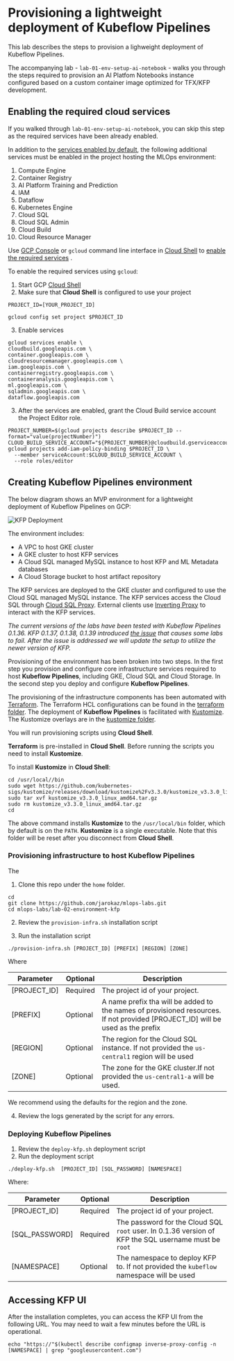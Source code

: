 # Provisioning a lightweight deployment of Kubeflow Pipelines

This lab  describes the steps to provision a lighweight deployment of  Kubeflow Pipelines.

The accompanying lab -  `lab-01-env-setup-ai-notebook` - walks you through the steps required to provision  an AI Platfom Notebooks instance configured based on a custom container image optimized for TFX/KFP development.

## Enabling the required cloud services

If you walked through `lab-01-env-setup-ai-notebook`, you can skip this step as the required services have been already enabled.

In addition to the [services enabled by default](https://cloud.google.com/service-usage/docs/enabled-service), the following additional services must be enabled in the project hosting the MLOps environment:

1. Compute Engine
1. Container Registry
1. AI Platform Training and Prediction
1. IAM
1. Dataflow
1. Kubernetes Engine
1. Cloud SQL
1. Cloud SQL Admin
1. Cloud Build
1. Cloud Resource Manager

Use [GCP Console](https://console.cloud.google.com/) or `gcloud` command line interface in [Cloud Shell](https://cloud.google.com/shell/docs/) to [enable the required services](https://cloud.google.com/service-usage/docs/enable-disable) . 

To enable the required services using `gcloud`:
1. Start GCP [Cloud Shell](https://cloud.google.com/shell/docs/)
2. Make sure that **Cloud Shell** is configured to use your project
```
PROJECT_ID=[YOUR_PROJECT_ID]

gcloud config set project $PROJECT_ID
```

3. Enable services
```
gcloud services enable \
cloudbuild.googleapis.com \
container.googleapis.com \
cloudresourcemanager.googleapis.com \
iam.googleapis.com \
containerregistry.googleapis.com \
containeranalysis.googleapis.com \
ml.googleapis.com \
sqladmin.googleapis.com \
dataflow.googleapis.com 
```

3. After the services are enabled, grant the Cloud Build service account the Project Editor role.
```
PROJECT_NUMBER=$(gcloud projects describe $PROJECT_ID --format="value(projectNumber)")
CLOUD_BUILD_SERVICE_ACCOUNT="${PROJECT_NUMBER}@cloudbuild.gserviceaccount.com"
gcloud projects add-iam-policy-binding $PROJECT_ID \
  --member serviceAccount:$CLOUD_BUILD_SERVICE_ACCOUNT \
  --role roles/editor
```


## Creating Kubeflow Pipelines environment

The below diagram shows an MVP environment for a lightweight deployment of Kubeflow Pipelines on GCP:

![KFP Deployment](/images/kfp.png)

The environment includes:
- A VPC to host GKE cluster
- A GKE cluster to host KFP services
- A Cloud SQL managed MySQL instance to host KFP and ML Metadata databases
- A Cloud Storage bucket to host artifact repository

The KFP services are deployed to the GKE cluster and configured to use the Cloud SQL managed MySQL instance. The KFP services access the Cloud SQL through [Cloud SQL Proxy](https://cloud.google.com/sql/docs/mysql/sql-proxy). External clients use [Inverting Proxy](https://github.com/google/inverting-proxy) to interact with the KFP services.


*The current versions of the labs have been tested with Kubeflow Pipelines 0.1.36. KFP 0.1.37, 0.1.38, 0.1.39 introduced [the issue](https://github.com/kubeflow/pipelines/issues/2764) that causes some labs to fail. After the issue is addressed we will update the setup to utilize the newer version of KFP.*

Provisioning of the environment has been broken into two steps. In the first step you provision and configure core infrastructure services required to host **Kubeflow Pipelines**, including GKE, Cloud SQL and Cloud Storage. In the second step you deploy and configure **Kubeflow Pipelines**.

The provisioning of the infrastructure components  has been automated with [Terraform](https://www.terraform.io/).  The Terraform HCL configurations can be found in the [terraform folder](terraform). The deployment of **Kubeflow Pipelines** is facilitated with [Kustomize](https://kustomize.io/). The Kustomize overlays are in the [kustomize folder](kustomize).

You will run provisioning scripts using **Cloud Shell**. 

**Terraform** is pre-installed in **Cloud Shell**. Before running the scripts you need to install **Kustomize**.

To install **Kustomize** in **Cloud Shell**:
```
cd /usr/local//bin
sudo wget https://github.com/kubernetes-sigs/kustomize/releases/download/kustomize%2Fv3.3.0/kustomize_v3.3.0_linux_amd64.tar.gz
sudo tar xvf kustomize_v3.3.0_linux_amd64.tar.gz
sudo rm kustomize_v3.3.0_linux_amd64.tar.gz
cd
```
The above command installs **Kustomize** to the `/usr/local/bin` folder, which by default is on the `PATH`. **Kustomize** is a single executable. Note that this folder will be reset after you disconnect from **Cloud Shell**. 

### Provisioning infrastructure to host Kubeflow Pipelines

The 

1. Clone this repo under the `home` folder.
```
cd 
git clone https://github.com/jarokaz/mlops-labs.git
cd mlops-labs/lab-02-environment-kfp
```

2. Review the `provision-infra.sh` installation script

3. Run the installation script
```
./provision-infra.sh [PROJECT_ID] [PREFIX] [REGION] [ZONE] 
```
Where 

|Parameter|Optional|Description|
|-------------|---------|-------------------------------|
|[PROJECT_ID]| Required|The project id of your project.|
|[PREFIX]|Optional|A name prefix tha will be added to the names of provisioned resources. If not provided [PROJECT_ID] will be used as the prefix|
|[REGION]|Optional|The region for the Cloud SQL instance.  If not provided the `us-central1` region will be used|
|[ZONE]|Optional|The zone for the GKE cluster.If not provided the `us-central1-a` will be used.|

We recommend using the defaults for the region and the zone.

4. Review the logs generated by the script for any errors.

### Deploying Kubeflow Pipelines 

1. Review the `deploy-kfp.sh` deployment script
2. Run the deployment script

```
./deploy-kfp.sh  [PROJECT_ID] [SQL_PASSWORD] [NAMESPACE] 
```
Where:

|Parameter|Optional|Description|
|-------------|---------|-------------------------------|
|[PROJECT_ID]| Required|The project id of your project.|
|[SQL_PASSWORD]|Required|The password for the Cloud SQL `root` user. In 0.1.36 version of KFP the SQL username must be `root`|
|[NAMESPACE]|Optional|The namespace to deploy KFP to. If not provided the `kubeflow` namespace will be used




## Accessing KFP UI

After the installation completes, you can access the KFP UI from the following URL. You may need to wait a few minutes before the URL is operational.

```
echo "https://"$(kubectl describe configmap inverse-proxy-config -n [NAMESPACE] | grep "googleusercontent.com")
```
